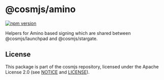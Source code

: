 # @cosmjs/amino

[![npm version](https://img.shields.io/npm/v/@cosmjs/amino.svg)](https://www.npmjs.com/package/@cosmjs/amino)

Helpers for Amino based signing which are shared between @cosmjs/launchpad and
@cosmjs/stargate.

## License

This package is part of the cosmjs repository, licensed under the Apache License
2.0 (see [NOTICE](https://github.com/cosmos/cosmjs/blob/main/NOTICE) and
[LICENSE](https://github.com/cosmos/cosmjs/blob/main/LICENSE)).

